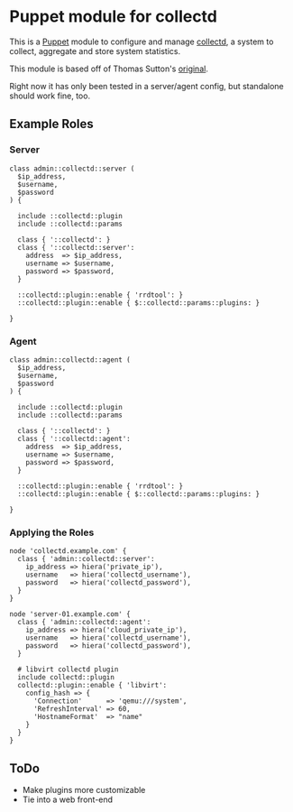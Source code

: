 Puppet module for collectd
==========================

This is a [Puppet][1] module to configure and manage [collectd][2], a system to
collect, aggregate and store system statistics.

This module is based off of Thomas Sutton's [original][3].

Right now it has only been tested in a server/agent config, but standalone should
work fine, too.

Example Roles
-------------

### Server

```puppet
class admin::collectd::server (
  $ip_address,
  $username,
  $password
) {

  include ::collectd::plugin
  include ::collectd::params

  class { '::collectd': }
  class { '::collectd::server':
    address  => $ip_address,
    username => $username,
    password => $password,
  }

  ::collectd::plugin::enable { 'rrdtool': }
  ::collectd::plugin::enable { $::collectd::params::plugins: }

}
```

### Agent

```puppet
class admin::collectd::agent (
  $ip_address,
  $username,
  $password
) {

  include ::collectd::plugin
  include ::collectd::params

  class { '::collectd': }
  class { '::collectd::agent':
    address  => $ip_address,
    username => $username,
    password => $password,
  }

  ::collectd::plugin::enable { 'rrdtool': }
  ::collectd::plugin::enable { $::collectd::params::plugins: }

}
```

### Applying the Roles

```puppet
node 'collectd.example.com' {
  class { 'admin::collectd::server':
    ip_address => hiera('private_ip'),
    username   => hiera('collectd_username'),
    password   => hiera('collectd_password'),
  }
}

node 'server-01.example.com' {
  class { 'admin::collectd::agent':
    ip_address => hiera('cloud_private_ip'),
    username   => hiera('collectd_username'),
    password   => hiera('collectd_password'),
  }

  # libvirt collectd plugin
  include collectd::plugin
  collectd::plugin::enable { 'libvirt':
    config_hash => {
      'Connection'      => 'qemu:///system',
      'RefreshInterval' => 60,
      'HostnameFormat'  => "name"
    }
  }
}
```

ToDo
----

* Make plugins more customizable
* Tie into a web front-end


[1]: http://puppetlabs.com/puppet/introduction/
[2]: http://collectd.org/
[3]: https://github.com/thsutton/puppet-collectd
